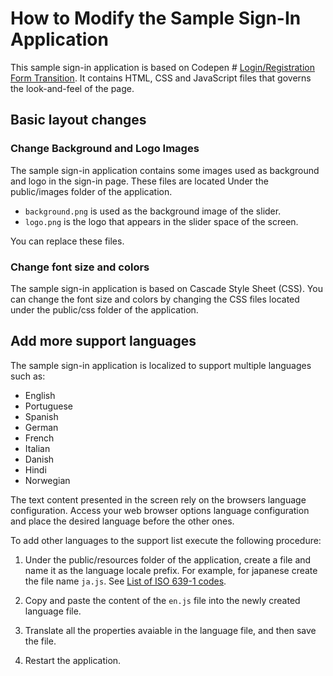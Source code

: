 
# How to Modify the Sample Sign-In Application

This sample sign-in application is based on Codepen # [Login/Registration Form Transition](https://codepen.io/suez/pen/RpNXOR). It contains HTML, CSS and JavaScript files that governs the look-and-feel of the page.

## Basic layout changes

### Change Background and Logo Images 

The sample sign-in application contains some images used as background and logo in the sign-in page.
These files are located Under the public/images folder of the application.
- `background.png` is used as the background image of the slider.
- `logo.png` is the logo that appears in the slider space of the screen.

You can replace these files.

### Change font size and colors

The sample sign-in application is based on Cascade Style Sheet (CSS).
You can change the font size and colors by changing the CSS files located under the public/css folder of the application.

## Add more support languages

The sample sign-in application is localized to support multiple languages such as:

- English
- Portuguese
- Spanish
- German
- French
- Italian
- Danish
- Hindi
- Norwegian

The text content presented in the screen rely on the browsers language configuration. Access your web browser options language configuration and place the desired language before the other ones.

To add other languages to the support list execute the following procedure:

1. Under the public/resources folder of the application, create a file and name it as the language locale prefix.
For example, for japanese create the file name `ja.js`.
See [List of ISO 639-1 codes](]https://en.wikipedia.org/wiki/List_of_ISO_639-1_codes).

2. Copy and paste the content of the `en.js` file into the newly created language file.

3. Translate all the properties avaiable in the language file, and then save the file.

4. Restart the application.